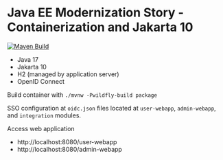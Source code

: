 # Java EE Modernization Story - Containerization and Jakarta 10

[![Maven Build](https://github.com/ozimakov-rh/jee-container-app/actions/workflows/default.yaml/badge.svg)](https://github.com/ozimakov-rh/jee-container-app/actions/workflows/default.yaml)

* Java 17
* Jakarta 10
* H2 (managed by application server)
* OpenID Connect

Build container with `./mvnw -Pwildfly-build package`

SSO configuration at `oidc.json` files located at `user-webapp`, `admin-webapp`, and `integration` modules.

Access web application
* http://localhost:8080/user-webapp
* http://localhost:8080/admin-webapp

